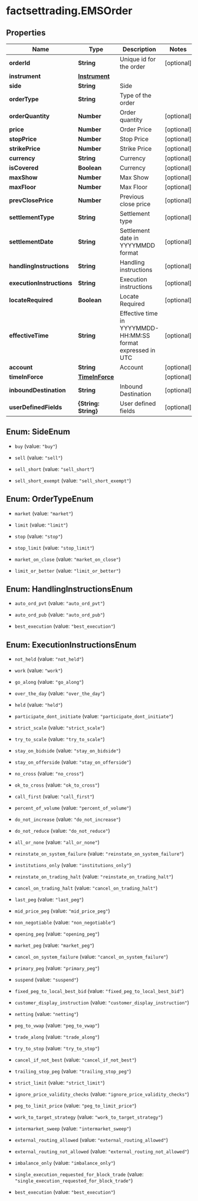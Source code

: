 # factsettrading.EMSOrder

## Properties

Name | Type | Description | Notes
------------ | ------------- | ------------- | -------------
**orderId** | **String** | Unique id for the order | [optional] 
**instrument** | [**Instrument**](Instrument.md) |  | 
**side** | **String** | Side | 
**orderType** | **String** | Type of the order | 
**orderQuantity** | **Number** | Order quantity | [optional] 
**price** | **Number** | Order Price | [optional] 
**stopPrice** | **Number** | Stop Price | [optional] 
**strikePrice** | **Number** | Strike Price | [optional] 
**currency** | **String** | Currency | [optional] 
**isCovered** | **Boolean** | Currency | [optional] 
**maxShow** | **Number** | Max Show | [optional] 
**maxFloor** | **Number** | Max Floor | [optional] 
**prevClosePrice** | **Number** | Previous close price | [optional] 
**settlementType** | **String** | Settlement type | [optional] 
**settlementDate** | **String** | Settlement date in YYYYMMDD format | [optional] 
**handlingInstructions** | **String** | Handling instructions | [optional] 
**executionInstructions** | **String** | Execution instructions | [optional] 
**locateRequired** | **Boolean** | Locate Required | [optional] 
**effectiveTime** | **String** | Effective time in YYYYMMDD-HH:MM:SS format expressed in UTC | [optional] 
**account** | **String** | Account | [optional] 
**timeInForce** | [**TimeInForce**](TimeInForce.md) |  | [optional] 
**inboundDestination** | **String** | Inbound Destination | [optional] 
**userDefinedFields** | **{String: String}** | User defined fields | [optional] 



## Enum: SideEnum


* `buy` (value: `"buy"`)

* `sell` (value: `"sell"`)

* `sell_short` (value: `"sell_short"`)

* `sell_short_exempt` (value: `"sell_short_exempt"`)





## Enum: OrderTypeEnum


* `market` (value: `"market"`)

* `limit` (value: `"limit"`)

* `stop` (value: `"stop"`)

* `stop_limit` (value: `"stop_limit"`)

* `market_on_close` (value: `"market_on_close"`)

* `limit_or_better` (value: `"limit_or_better"`)





## Enum: HandlingInstructionsEnum


* `auto_ord_pvt` (value: `"auto_ord_pvt"`)

* `auto_ord_pub` (value: `"auto_ord_pub"`)

* `best_execution` (value: `"best_execution"`)





## Enum: ExecutionInstructionsEnum


* `not_held` (value: `"not_held"`)

* `work` (value: `"work"`)

* `go_along` (value: `"go_along"`)

* `over_the_day` (value: `"over_the_day"`)

* `held` (value: `"held"`)

* `participate_dont_initiate` (value: `"participate_dont_initiate"`)

* `strict_scale` (value: `"strict_scale"`)

* `try_to_scale` (value: `"try_to_scale"`)

* `stay_on_bidside` (value: `"stay_on_bidside"`)

* `stay_on_offerside` (value: `"stay_on_offerside"`)

* `no_cross` (value: `"no_cross"`)

* `ok_to_cross` (value: `"ok_to_cross"`)

* `call_first` (value: `"call_first"`)

* `percent_of_volume` (value: `"percent_of_volume"`)

* `do_not_increase` (value: `"do_not_increase"`)

* `do_not_reduce` (value: `"do_not_reduce"`)

* `all_or_none` (value: `"all_or_none"`)

* `reinstate_on_system_failure` (value: `"reinstate_on_system_failure"`)

* `institutions_only` (value: `"institutions_only"`)

* `reinstate_on_trading_halt` (value: `"reinstate_on_trading_halt"`)

* `cancel_on_trading_halt` (value: `"cancel_on_trading_halt"`)

* `last_peg` (value: `"last_peg"`)

* `mid_price_peg` (value: `"mid_price_peg"`)

* `non_negotiable` (value: `"non_negotiable"`)

* `opening_peg` (value: `"opening_peg"`)

* `market_peg` (value: `"market_peg"`)

* `cancel_on_system_failure` (value: `"cancel_on_system_failure"`)

* `primary_peg` (value: `"primary_peg"`)

* `suspend` (value: `"suspend"`)

* `fixed_peg_to_local_best_bid` (value: `"fixed_peg_to_local_best_bid"`)

* `customer_display_instruction` (value: `"customer_display_instruction"`)

* `netting` (value: `"netting"`)

* `peg_to_vwap` (value: `"peg_to_vwap"`)

* `trade_along` (value: `"trade_along"`)

* `try_to_stop` (value: `"try_to_stop"`)

* `cancel_if_not_best` (value: `"cancel_if_not_best"`)

* `trailing_stop_peg` (value: `"trailing_stop_peg"`)

* `strict_limit` (value: `"strict_limit"`)

* `ignore_price_validity_checks` (value: `"ignore_price_validity_checks"`)

* `peg_to_limit_price` (value: `"peg_to_limit_price"`)

* `work_to_target_strategy` (value: `"work_to_target_strategy"`)

* `intermarket_sweep` (value: `"intermarket_sweep"`)

* `external_routing_allowed` (value: `"external_routing_allowed"`)

* `external_routing_not_allowed` (value: `"external_routing_not_allowed"`)

* `imbalance_only` (value: `"imbalance_only"`)

* `single_execution_requested_for_block_trade` (value: `"single_execution_requested_for_block_trade"`)

* `best_execution` (value: `"best_execution"`)




